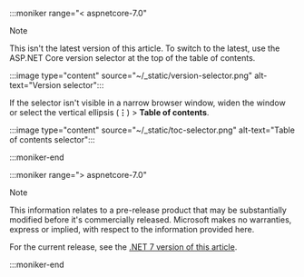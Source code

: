 :::moniker range="< aspnetcore-7.0"

> [!NOTE]
> This isn't the latest version of this article. To switch to the latest, use the ASP.NET Core version selector at the top of the table of contents.
>
> :::image type="content" source="~/_static/version-selector.png" alt-text="Version selector":::
> 
> If the selector isn't visible in a narrow browser window, widen the window or select the vertical ellipsis (**&vellip;**) > **Table of contents**.
>
> :::image type="content" source="~/_static/toc-selector.png" alt-text="Table of contents selector":::

:::moniker-end

:::moniker range="> aspnetcore-7.0"

> [!NOTE]
> This information relates to a pre-release product that may be substantially modified before it's commercially released. Microsoft makes no warranties, express or implied, with respect to the information provided here.
>
> For the current release, see the [.NET 7 version of this article](?view=aspnetcore-7.0&preserve-view=true).

:::moniker-end
